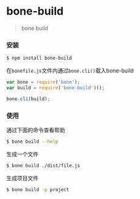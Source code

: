 # bone-build
>bone build 

### 安装

```sh
$ npm install bone-build
```

在`bonefile.js`文件内通过`bone.cli()`载入bone-build

```js
var bone = require('bone');
var build = require('bone-build')();

bone.cli(build);
```

### 使用

通过下面的命令查看帮助
```sh
$ bone build --help
```

生成一个文件
```sh
$ bone build ./dist/file.js
```

生成项目文件

```sh
$ bone build -p project
```
